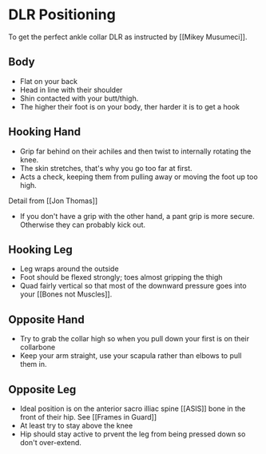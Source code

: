 # DLR Positioning

To get the perfect ankle collar DLR as instructed by [[Mikey Musumeci]].

## Body
* Flat on your back
* Head in line with their shoulder
* Shin contacted with your butt/thigh.
* The higher their foot is on your body, ther harder it is to get a hook

## Hooking Hand
* Grip far behind on their achiles and then twist to internally rotating the knee.
* The skin stretches, that's why you go too far at first.
* Acts a check, keeping them from pulling away or moving the foot up too high.

Detail from [[Jon Thomas]]
* If you don't have a grip with the other hand, a pant grip is more secure. Otherwise they can probably kick out. 



## Hooking Leg
* Leg wraps around the outside
* Foot should be flexed strongly; toes almost gripping the thigh
* Quad fairly vertical so that most of the downward pressure goes into your [[Bones not Muscles]].

## Opposite Hand
* Try to grab the collar high so when you pull down your first is on their collarbone
* Keep your arm straight, use your scapula rather than elbows to pull them in.

## Opposite Leg
* Ideal position is on the anterior sacro illiac spine [[ASIS]] bone in the front of their hip. See [[Frames in Guard]]
* At least try to stay above the knee
* Hip should stay active to prvent the leg from being pressed down so don't over-extend. 



